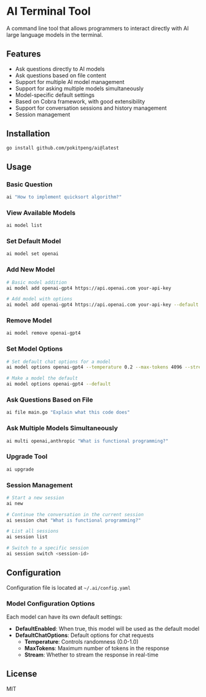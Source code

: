 # AI Terminal Tool

A command line tool that allows programmers to interact directly with AI large language models in the terminal.

## Features

- Ask questions directly to AI models
- Ask questions based on file content
- Support for multiple AI model management
- Support for asking multiple models simultaneously
- Model-specific default settings
- Based on Cobra framework, with good extensibility
- Support for conversation sessions and history management
- Session management

## Installation

```bash
go install github.com/pokitpeng/ai@latest
```

## Usage

### Basic Question
```bash
ai "How to implement quicksort algorithm?"
```

### View Available Models
```bash
ai model list
```

### Set Default Model
```bash
ai model set openai
```

### Add New Model
```bash
# Basic model addition
ai model add openai-gpt4 https://api.openai.com your-api-key

# Add model with options
ai model add openai-gpt4 https://api.openai.com your-api-key --default --temperature 0.5 --max-tokens 4096 --stream
```

### Remove Model
```bash
ai model remove openai-gpt4
```

### Set Model Options
```bash
# Set default chat options for a model
ai model options openai-gpt4 --temperature 0.2 --max-tokens 4096 --stream

# Make a model the default
ai model options openai-gpt4 --default
```

### Ask Questions Based on File
```bash
ai file main.go "Explain what this code does"
```

### Ask Multiple Models Simultaneously
```bash
ai multi openai,anthropic "What is functional programming?"
```

### Upgrade Tool
```bash
ai upgrade
```

### Session Management
```bash
# Start a new session
ai new

# Continue the conversation in the current session
ai session chat "What is functional programming?"

# List all sessions
ai session list

# Switch to a specific session
ai session switch <session-id>
```

## Configuration

Configuration file is located at `~/.ai/config.yaml`

### Model Configuration Options

Each model can have its own default settings:

- **DefaultEnabled**: When true, this model will be used as the default model
- **DefaultChatOptions**: Default options for chat requests
  - **Temperature**: Controls randomness (0.0-1.0)
  - **MaxTokens**: Maximum number of tokens in the response
  - **Stream**: Whether to stream the response in real-time

## License

MIT
